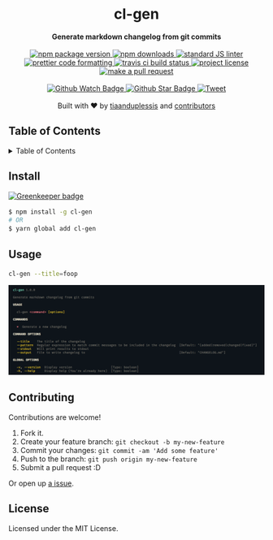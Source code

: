 
<h1 align="center">cl-gen</h1>
<div align="center">
  <strong>Generate markdown changelog from git commits</strong>
</div>
<br>
<div align="center">
  <a href="https://npmjs.org/package/cl-gen">
    <img src="https://img.shields.io/npm/v/cl-gen.svg?style=flat-square" alt="npm package version" />
  </a>
  <a href="https://npmjs.org/package/cl-gen">
  <img src="https://img.shields.io/npm/dm/cl-gen.svg?style=flat-square" alt="npm downloads" />
  </a>
  <a href="https://github.com/feross/standard">
    <img src="https://img.shields.io/badge/code%20style-standard-brightgreen.svg?style=flat-square" alt="standard JS linter" />
  </a>
  <a href="https://github.com/prettier/prettier">
    <img src="https://img.shields.io/badge/styled_with-prettier-ff69b4.svg?style=flat-square" alt="prettier code formatting" />
  </a>
  <a href="https://travis-ci.org/tiaanduplessis/cl-gen">
    <img src="https://img.shields.io/travis/tiaanduplessis/cl-gen.svg?style=flat-square" alt="travis ci build status" />
  </a>
  <a href="https://github.com/tiaanduplessis/cl-gen/blob/master/LICENSE">
    <img src="https://img.shields.io/npm/l/cl-gen.svg?style=flat-square" alt="project license" />
  </a>
  <a href="http://makeapullrequest.com">
    <img src="https://img.shields.io/badge/PRs-welcome-brightgreen.svg?style=flat-square" alt="make a pull request" />
  </a>
</div>
<br>
<div align="center">
  <a href="https://github.com/tiaanduplessis/cl-gen/watchers">
    <img src="https://img.shields.io/github/watchers/tiaanduplessis/cl-gen.svg?style=social" alt="Github Watch Badge" />
  </a>
  <a href="https://github.com/tiaanduplessis/cl-gen/stargazers">
    <img src="https://img.shields.io/github/stars/tiaanduplessis/cl-gen.svg?style=social" alt="Github Star Badge" />
  </a>
  <a href="https://twitter.com/intent/tweet?text=Check%20out%20cl-gen!%20https://github.com/tiaanduplessis/cl-gen%20%F0%9F%91%8D">
    <img src="https://img.shields.io/twitter/url/https/github.com/tiaanduplessis/cl-gen.svg?style=social" alt="Tweet" />
  </a>
</div>
<br>
<div align="center">
  Built with ❤︎ by <a href="https://github.com/tiaanduplessis">tiaanduplessis</a> and <a href="https://github.com/tiaanduplessis/cl-gen/contributors">contributors</a>
</div>

<h2>Table of Contents</h2>
<details>
  <summary>Table of Contents</summary>
  <li><a href="#install">Install</a></li>
  <li><a href="#usage">Usage</a></li>
  <li><a href="#contribute">Contribute</a></li>
  <li><a href="#license">License</a></li>
</details>

## Install

[![Greenkeeper badge](https://badges.greenkeeper.io/tiaanduplessis/cl-gen.svg)](https://greenkeeper.io/)

```sh
$ npm install -g cl-gen
# OR
$ yarn global add cl-gen
```

## Usage

```sh
cl-gen --title=foop
```

<div align="center">
  <img src="example.png" alt="">
</div>

## Contributing

Contributions are welcome!

1. Fork it.
2. Create your feature branch: `git checkout -b my-new-feature`
3. Commit your changes: `git commit -am 'Add some feature'`
4. Push to the branch: `git push origin my-new-feature`
5. Submit a pull request :D

Or open up [a issue](https://github.com/tiaanduplessis/cl-gen/issues).

## License

Licensed under the MIT License.
